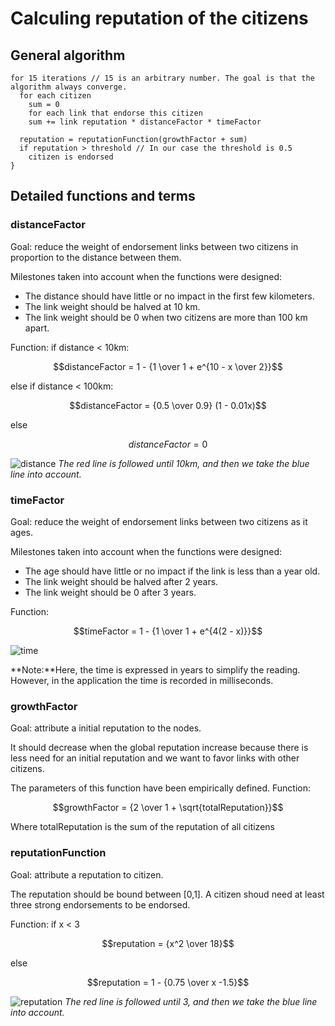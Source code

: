 # Calculing reputation of the citizens

## General algorithm
```
for 15 iterations // 15 is an arbitrary number. The goal is that the algorithm always converge.
  for each citizen
    sum = 0
    for each link that endorse this citizen
    sum += link reputation * distanceFactor * timeFactor

  reputation = reputationFunction(growthFactor + sum)
  if reputation > threshold // In our case the threshold is 0.5
    citizen is endorsed
}
```
## Detailed functions and terms
### distanceFactor
Goal: reduce the weight of endorsement links between two citizens in proportion to the distance between them.

Milestones taken into account when the functions were designed:
 - The distance should have little or no impact in the first few kilometers.
 - The link weight should be halved at 10 km.
 - The link weight should be 0 when two citizens are more than 100 km apart.

Function:
if distance < 10km:

```math
distanceFactor = 1 -  {1 \over 1 + e^{10 - x \over 2}}
```
else if distance < 100km:

```math
distanceFactor = {0.5 \over 0.9} (1 - 0.01x)
```

else
```math
distanceFactor = 0
```
![distance](https://github.com/directdemocracy-vote/judge/assets/25938827/312023dc-4bc0-4fb7-831c-227e3822023a)
*The red line is followed until 10km, and then we take the blue line into account.*

### timeFactor
Goal: reduce the weight of endorsement links between two citizens as it ages.

Milestones taken into account when the functions were designed:
 - The age should have little or no impact if the link is less than a year old.
 - The link weight should be halved after 2 years.
 - The link weight should be 0 after 3 years.

Function:
```math
timeFactor = 1 -  {1 \over 1 + e^{4(2 - x)}}
```

![time](https://github.com/directdemocracy-vote/judge/assets/25938827/6fdd6625-ffaa-4b73-96ec-8b9de1dbfeeb)

**Note:**Here, the time is expressed in years to simplify the reading. However, in the application the time is recorded in milliseconds.

### growthFactor
Goal: attribute a initial reputation to the nodes.

It should decrease when the global reputation increase because there is less need for an initial reputation and we want to favor links with other citizens.

The parameters of this function have been empirically defined.
Function:
```math
growthFactor = {2 \over 1 + \sqrt{totalReputation}}
```
Where totalReputation is the sum of the reputation of all citizens

### reputationFunction

Goal: attribute a reputation to citizen.

The reputation should be bound between [0,1].
A citizen shoud need at least three strong endorsements to be endorsed.

Function:
if x < 3
```math
reputation  = {x^2 \over 18}
```
else
```math
reputation = 1 - {0.75 \over x -1.5}
```
![reputation](https://github.com/directdemocracy-vote/judge/assets/25938827/7308ea10-e0a1-4958-ac19-faa38109160d)
*The red line is followed until 3, and then we take the blue line into account.*
